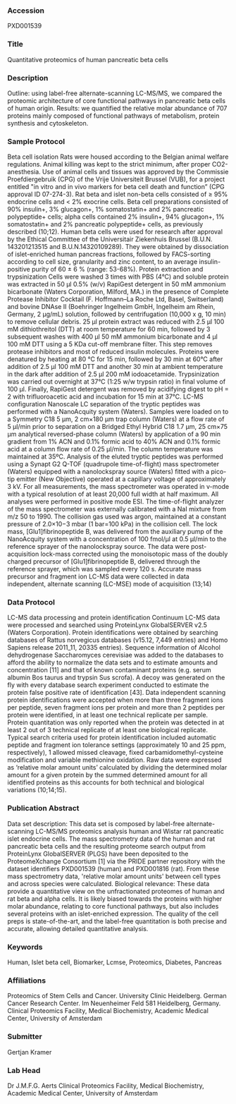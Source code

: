 ### Accession
PXD001539

### Title
Quantitative proteomics of human pancreatic beta cells

### Description
Outline: using label-free alternate-scanning LC-MS/MS, we compared the proteomic architecture of core functional pathways in pancreatic beta cells of human origin. Results: we quantified the relative molar abundance of 707 proteins mainly composed of functional pathways of metabolism, protein synthesis and cytoskeleton.

### Sample Protocol
Beta cell isolation Rats were housed according to the Belgian animal welfare regulations. Animal killing was kept to the strict minimum, after proper CO2-anesthesia. Use of animal cells and tissues was approved by the Commissie Proefdiergebruik (CPG) of the Vrije Universiteit Brussel (VUB), for a project entitled "in vitro and in vivo markers for beta cell death and function” (CPG approval ID 07-274-3). Rat beta and islet non-beta cells consisted of ≥ 95% endocrine cells and < 2% exocrine cells. Beta cell preparations consisted of 90% insulin+, 3% glucagon+, 1% somatostatin+ and 2% pancreatic polypeptide+ cells; alpha cells contained 2% insulin+, 94% glucagon+, 1% somatostatin+ and 2% pancreatic polypeptide+ cells, as previously described (10;12). Human beta cells were used for research after approval by the Ethical Committee of the Universitair Ziekenhuis Brussel (B.U.N. 143201213515 and B.U.N.14320109289). They were obtained by dissociation of islet-enriched human pancreas fractions, followed by FACS-sorting according to cell size, granularity and zinc content, to an average insulin-positive purity of 60 ± 6 % (range: 53-68%). Protein extraction and trypsinization Cells were washed 3 times with PBS (4°C) and soluble protein was extracted in 50 µl 0.5% (w/v) RapiGest detergent in 50 mM ammonium bicarbonate (Waters Corporation, Milford, MA.) in the presence of Complete Protease Inhibitor Cocktail (F. Hoffmann–La Roche Ltd, Basel, Switserland) and bovine DNAse II (Boehringer Ingelheim GmbH, Ingelheim am Rhein, Germany, 2 µg/mL) solution, followed by centrifugation (10,000 x g, 10 min) to remove cellular debris. 25 µl protein extract was reduced with 2.5 µl 100 mM dithiothreitol (DTT) at room temperature for 60 min, followed by 3 subsequent washes with 400 µl 50 mM ammonium bicarbonate and 4 µl 100 mM DTT using a 5 KDa cut-off membrane filter. This step removes protease inhibitors and most of reduced insulin molecules. Proteins were denatured by heating at 80 °C for 15 min, followed by 30 min at 60°C after addition of 2.5 µl 100 mM DTT and another 30 min at ambient temperature in the dark after addition of 2.5 µl 200 mM iodoacetamide. Trypsinization was carried out overnight at 37°C (1:25 w/w trypsin ratio) in final volume of 100 µl. Finally, RapiGest detergent was removed by acidifying digest to pH = 2 with trifluoroacetic acid and incubation for 15 min at 37°C. LC-MS configuration Nanoscale LC separation of the tryptic peptides was performed with a NanoAcquity system (Waters). Samples were loaded on to a Symmetry C18 5 μm, 2 cm×180 μm trap column (Waters) at a flow rate of 5 μl/min prior to separation on a Bridged Ethyl Hybrid C18 1.7 μm, 25 cm×75 μm analytical reversed-phase column (Waters) by application of a 90 min gradient from 1% ACN and 0.1% formic acid to 40% ACN and 0.1% formic acid at a column flow rate of 0.25 μl/min. The column temperature was maintained at 35ºC. Analysis of the eluted tryptic peptides was performed using a Synapt G2 Q-TOF (quadrupole time-of-flight) mass spectrometer (Waters) equipped with a nanolockspray source (Waters) fitted with a pico-tip emitter (New Objective) operated at a capillary voltage of approximately 3 kV. For all measurements, the mass spectrometer was operated in v-mode with a typical resolution of at least 20,000 full width at half maximum. All analyses were performed in positive mode ESI. The time-of-flight analyzer of the mass spectrometer was externally calibrated with a NaI mixture from m/z 50 to 1990. The collision gas used was argon, maintained at a constant pressure of 2.0×10−3 mbar (1 bar=100 kPa) in the collision cell. The lock mass, [Glu1]fibrinopeptide B, was delivered from the auxiliary pump of the NanoAcquity system with a concentration of 100 fmol/μl at 0.5 μl/min to the reference sprayer of the nanolockspray source. The data were post-acquisition lock-mass corrected using the monoisotopic mass of the doubly charged precursor of [Glu1]fibrinopeptide B, delivered through the reference sprayer, which was sampled every 120 s. Accurate mass precursor and fragment ion LC-MS data were collected in data independent, alternate scanning (LC-MSE) mode of acquisition (13;14)

### Data Protocol
LC-MS data processing and protein identification Continuum LC-MS data were processed and searched using ProteinLynx GlobalSERVER v2.5 (Waters Corporation). Protein identifications were obtained by searching databases of Rattus norvegicus databases (v15.12, 7,449 entries) and Homo Sapiens release 2011_11, 20335 entries). Sequence information of Alcohol dehydrogenase Saccharomyces cerevisiae was added to the databases to afford the ability to normalize the data sets and to estimate amounts and concentration [11] and that of known contaminant proteins (e.g. serum albumin Bos taurus and trypsin Sus scrofa). A decoy was generated on the fly with every database search experiment conducted to estimate the protein false positive rate of identification [43]. Data independent scanning protein identifications were accepted when more than three fragment ions per peptide, seven fragment ions per protein and more than 2 peptides per protein were identified, in at least one technical replicate per sample. Protein quantitation was only reported when the protein was detected in at least 2 out of 3 technical replicate of at least one biological replicate. Typical search criteria used for protein identification included automatic peptide and fragment ion tolerance settings (approximately 10 and 25 ppm, respectively), 1 allowed missed cleavage, fixed carbamidomethyl-cysteine modification and variable methionine oxidation. Raw data were expressed as ‘relative molar amount units’ calculated by dividing the determined molar amount for a given protein by the summed determined amount for all identified proteins as this accounts for both technical and biological variations (10;14;15).

### Publication Abstract
Data set description: This data set is composed by label-free alternate-scanning LC-MS/MS proteomics analysis human and Wistar rat pancreatic islet endocrine cells. The mass spectrometry data of the human and rat pancreatic beta cells and the resulting proteome search output from ProteinLynx GlobalSERVER (PLGS) have been deposited to the ProteomeXchange Consortium [1] via the PRIDE partner repository with the dataset identifiers PXD001539 (human) and PXD001816 (rat). From these mass spectrometry data, 'relative molar amount units' between cell types and across species were calculated. Biological relevance: These data provide a quantitative view on the unfractionated proteomes of human and rat beta and alpha cells. It is likely biased towards the proteins with higher molar abundance, relating to core functional pathways, but also includes several proteins with an islet-enriched expression. The quality of the cell preps is state-of-the-art, and the label-free quantitation is both precise and accurate, allowing detailed quantitative analysis.

### Keywords
Human, Islet beta cell, Biomarker, Lcmse, Proteomics, Diabetes, Pancreas

### Affiliations
Proteomics of Stem Cells and Cancer.
University Clinic Heidelberg.
German Cancer Research Center.
Im Neuenheimer Feld 581
Heidelberg, Germany.
Clinical Proteomics Facility, Medical Biochemistry, Academic Medical Center, University of Amsterdam

### Submitter
Gertjan Kramer

### Lab Head
Dr J.M.F.G. Aerts
Clinical Proteomics Facility, Medical Biochemistry, Academic Medical Center, University of Amsterdam


